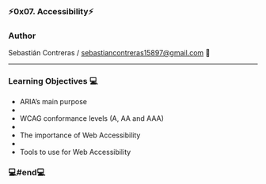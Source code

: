 ###  ⚡0x07. Accessibility⚡

### Author

Sebastián Contreras / sebastiancontreras15897@gmail.com 📧

--------------------------------------------------------
### Learning Objectives 💻

- ARIA’s main purpose
- 
- WCAG conformance levels (A, AA and AAA)
- 
- The importance of Web Accessibility
- 
- Tools to use for Web Accessibility

### 💻#end💻

